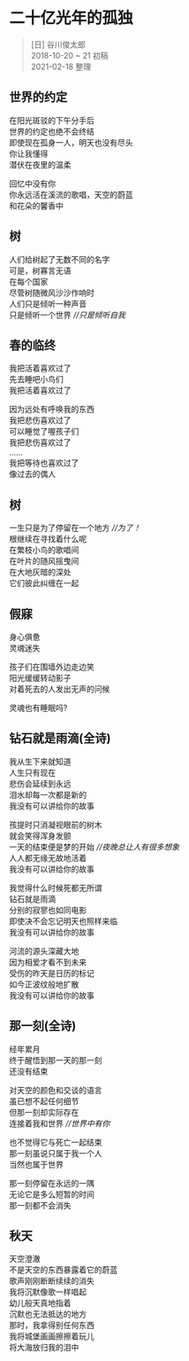 # 二十亿光年的孤独
> [日] 谷川俊太郎  
> 2018-10-20 ~ 21 初稿  
> 2021-02-18 整理

## 世界的约定

在阳光斑驳的下午分手后  
世界的约定也绝不会终结  
即使现在孤身一人，明天也没有尽头  
你让我懂得  
潜伏在夜里的温柔

回忆中没有你  
你永远活在溪流的歌唱，天空的蔚蓝  
和花朵的馨香中

## 树

人们给树起了无数不同的名字  
可是，树寡言无语  
在每个国家  
尽管树随微风沙沙作响时  
人们只是倾听一种声音  
只是倾听一个世界 _//只是倾听自我_

## 春的临终

我把活着喜欢过了  
先去睡吧小鸟们  
我把活着喜欢过了

因为远处有呼唤我的东西  
我把悲伤喜欢过了  
可以睡觉了喔孩子们  
我把悲伤喜欢过了  
......  
我把等待也喜欢过了  
像过去的偶人

## 树

一生只是为了停留在一个地方 _//为了！_  
根继续在寻找着什么呢  
在繁枝小鸟的歌唱间  
在叶片的随风摇曳间  
在大地灰暗的深处  
它们彼此纠缠在一起

## 假寐

身心俱惫  
灵魂迷失

孩子们在围墙外边走边笑  
阳光缓缓转动影子  
对着死去的人发出无声的问候

灵魂也有睡眠吗?

## 钻石就是雨滴(全诗)

我从生下来就知道  
人生只有现在  
悲伤会延续到永远  
泪水却每一次都是新的  
我没有可以讲给你的故事

孩提时只消凝视眼前的树木  
就会笑得浑身发颤  
一天的结束便是梦的开始 _//夜晚总让人有很多想象_  
人人都无缘无故地活着  
我没有可以讲给你的故事

我觉得什么时候死都无所谓  
钻石就是雨滴  
分别的寂寥也如同电影  
即使决不会忘记明天也照样来临  
我没有可以讲给你的故事

河流的源头深藏大地  
因为相爱才看不到未来  
受伤的昨天是日历的标记  
如今正波纹般地扩散  
我没有可以讲给你的故事

## 那一刻(全诗)

经年累月  
终于醒悟到那一天的那一刻  
还没有结束

对天空的颜色和交谈的语言  
虽已想不起任何细节  
但那一刻却实际存在  
连接着我和世界 _//世界中有你_

也不觉得它与死亡一起结束  
那一刻虽说只属于我一个人  
当然也属于世界

那一刻停留在永远的一隅  
无论它是多么短暂的时间  
那一刻都不会消失

## 秋天

天空澄澈  
不是天空的东西暴露着它的蔚蓝  
歌声刚刚断断续续的消失  
我将沉默像歌一样唱起  
幼儿般天真地指着  
沉默也无法抵达的地方  
那时，我拿得别任何东西  
我将城堡画画擦擦着玩儿  
将大海放归我的泪中
